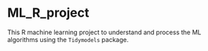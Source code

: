 # ML_R_project
This R machine learning project to understand and process the ML algorithms using the `Tidymodels` package.
